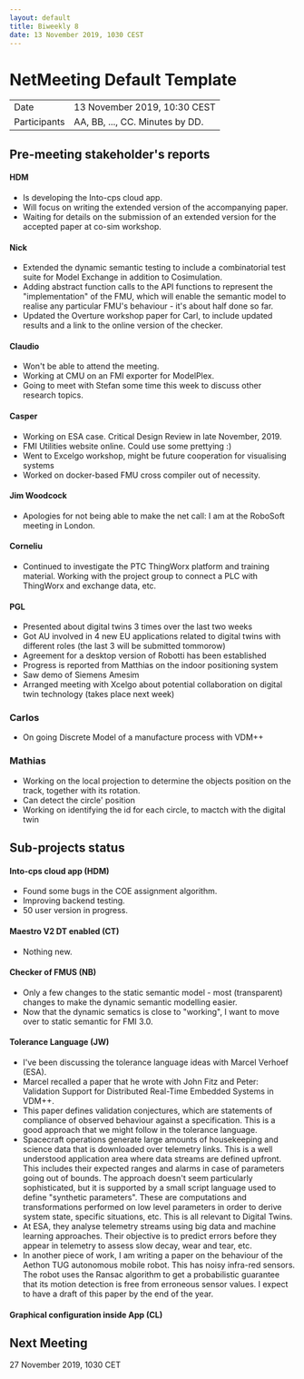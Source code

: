 ```yaml
---
layout: default
title: Biweekly 8
date: 13 November 2019, 1030 CEST
---
```


<script src="https://code.jquery.com/jquery-1.11.1.min.js">
</script>
<script src="/javascripts/edit.js"></script>
<script>setEditButonNm();</script>

# NetMeeting Default Template

|||
|---|---|
| Date | 13 November 2019, 10:30 CEST |
| Participants | AA, BB, ..., CC.  Minutes by DD. |


## Pre-meeting stakeholder's reports

<!-- Please keep in mind that the minutes are publicly available, and that
private information must be stored elsewhere.  -->

#### HDM
* Is developing the Into-cps cloud app.
* Will focus on writing the extended version of the accompanying paper. 
* Waiting for details on the submission of an extended version for the accepted paper at co-sim workshop.

#### Nick
* Extended the dynamic semantic testing to include a combinatorial test suite for Model Exchange in addition to Cosimulation.
* Adding abstract function calls to the API functions to represent the "implementation" of the FMU, which will enable the semantic model to realise any particular FMU's behaviour - it's about half done so far.
* Updated the Overture workshop paper for Carl, to include updated results and a link to the online version of the checker.

#### Claudio
* Won't be able to attend the meeting.
* Working at CMU on an FMI exporter for ModelPlex.
* Going to meet with Stefan some time this week to discuss other research topics.

#### Casper
* Working on ESA case. Critical Design Review in late November, 2019.
* FMI Utilities website online. Could use some prettying :)
* Went to Excelgo workshop, might be future cooperation for visualising systems
* Worked on docker-based FMU cross compiler out of necessity.

#### Jim Woodcock
* Apologies for not being able to make the net call: I am at the RoboSoft meeting in London.

#### Corneliu
* Continued to investigate the PTC ThingWorx platform and training material.  Working with the project group to connect a PLC with ThingWorx and exchange data, etc.

#### PGL
* Presented about digital twins 3 times over the last two weeks
* Got AU involved in 4 new EU applications related to digital twins with different roles (the last 3 will be submitted tommorow)
* Agreement for a desktop version of Robotti has been established
* Progress is reported from Matthias on the indoor positioning system
* Saw demo of Siemens Amesim
* Arranged meeting with Xcelgo about potential collaboration on digital twin technology (takes place next week)

### Carlos
* On going Discrete Model of a manufacture process with VDM++

### Mathias
* Working on the local projection to determine the objects position on the track, together with its rotation.
* Can detect the circle' position
* Working on identifying the id for each circle, to mactch with the digital twin

## Sub-projects status


#### Into-cps cloud app (HDM)
* Found some bugs in the COE assignment algorithm. 
* Improving backend testing.
* 50 user version in progress.

#### Maestro V2 DT enabled (CT)
* Nothing new.

#### Checker of FMUS (NB)
* Only a few changes to the static semantic model - most (transparent) changes to make the dynamic semantic modelling easier.
* Now that the dynamic sematics is close to "working", I want to move over to static semantic for FMI 3.0.

#### Tolerance Language (JW)
 * I've been discussing the tolerance language ideas with Marcel Verhoef (ESA).
 * Marcel recalled a paper that he wrote with John Fitz and Peter: Validation Support for Distributed Real-Time Embedded Systems in VDM++.
 * This paper defines validation conjectures, which are statements of compliance of observed behaviour against a specification. This is a good approach that we might follow in the tolerance language.
 * Spacecraft operations generate large amounts of housekeeping and science data that is downloaded over telemetry links. This is a well understood application area where data streams are defined upfront. This includes their expected ranges and alarms in case of parameters going out of bounds. The approach doesn't seem particularly sophisticated, but it is supported by a small script language used to define "synthetic parameters". These are computations and transformations performed on low level parameters in order to derive system state, specific situations, etc. This is all relevant to Digital Twins.
 * At ESA, they analyse telemetry streams using big data and machine learning approaches. Their objective is to predict errors before they appear in telemetry to assess slow decay, wear and tear, etc.
 * In another piece of work, I am writing a paper on the behaviour of the Aethon TUG autonomous mobile robot. This has noisy infra-red sensors. The robot uses the Ransac algorithm to get a probabilistic guarantee that its motion detection is free from erroneous sensor values. I expect to have a draft of this paper by the end of the year.

#### Graphical configuration inside App (CL)


Next Meeting
------------

27 November 2019, 1030 CET


<div id="edit_page_div"></div>
